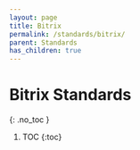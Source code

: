 ```yaml
---
layout: page
title: Bitrix
permalink: /standards/bitrix/
parent: Standards
has_children: true
---
```


# Bitrix Standards
{: .no_toc }

1. TOC
{:toc}
